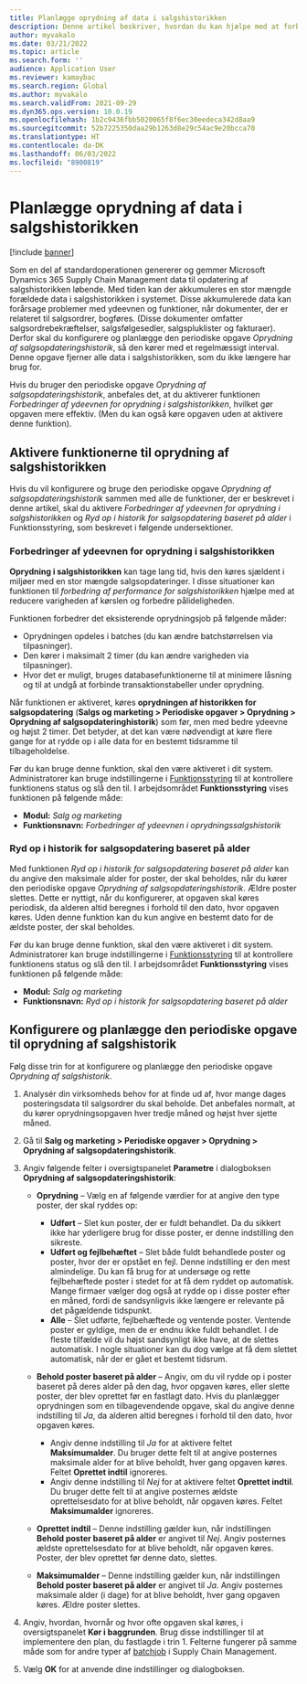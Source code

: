 ```yaml
---
title: Planlægge oprydning af data i salgshistorikken
description: Denne artikel beskriver, hvordan du kan hjælpe med at forbedre systemets ydeevne ved at planlægge den periodiske oprydning af salgsopdateringshistorikken, så den kører med et regelmæssigt interval.
author: myvakalo
ms.date: 03/21/2022
ms.topic: article
ms.search.form: ''
audience: Application User
ms.reviewer: kamaybac
ms.search.region: Global
ms.author: myvakalo
ms.search.validFrom: 2021-09-29
ms.dyn365.ops.version: 10.0.19
ms.openlocfilehash: 1b2c9436fbb5020065f8f6ec30eedeca342d8aa9
ms.sourcegitcommit: 52b7225350daa29b1263d8e29c54ac9e20bcca70
ms.translationtype: HT
ms.contentlocale: da-DK
ms.lasthandoff: 06/03/2022
ms.locfileid: "8900819"
---
```

# <a name="schedule-sales-history-data-cleanup"></a>Planlægge oprydning af data i salgshistorikken

[!include [banner](../includes/banner.md)]

Som en del af standardoperationen genererer og gemmer Microsoft Dynamics 365 Supply Chain Management data til opdatering af salgshistorikken løbende. Med tiden kan der akkumuleres en stor mængde forældede data i salgshistorikken i systemet. Disse akkumulerede data kan forårsage problemer med ydeevnen og funktioner, når dokumenter, der er relateret til salgsordrer, bogføres. (Disse dokumenter omfatter salgsordrebekræftelser, salgsfølgesedler, salgspluklister og fakturaer). Derfor skal du konfigurere og planlægge den periodiske opgave *Oprydning af salgsopdateringshistorik*, så den kører med et regelmæssigt interval. Denne opgave fjerner alle data i salgshistorikken, som du ikke længere har brug for.

Hvis du bruger den periodiske opgave *Oprydning af salgsopdateringshistorik*, anbefales det, at du aktiverer funktionen *Forbedringer af ydeevnen for oprydning i salgshistorikken*, hvilket gør opgaven mere effektiv. (Men du kan også køre opgaven uden at aktivere denne funktion).

## <a name="turn-on-the-sales-history-cleanup-features"></a>Aktivere funktionerne til oprydning af salgshistorikken

Hvis du vil konfigurere og bruge den periodiske opgave *Oprydning af salgsopdateringshistorik* sammen med alle de funktioner, der er beskrevet i denne artikel, skal du aktivere *Forbedringer af ydeevnen for oprydning i salgshistorikken* og *Ryd op i historik for salgsopdatering baseret på alder* i Funktionsstyring, som beskrevet i følgende undersektioner.

### <a name="sales-history-cleanup-performance-improvements"></a>Forbedringer af ydeevnen for oprydning i salgshistorikken

**Oprydning i salgshistorikken** kan tage lang tid, hvis den køres sjældent i miljøer med en stor mængde salgsopdateringer. I disse situationer kan funktionen til *forbedring af performance for salgshistorikken* hjælpe med at reducere varigheden af kørslen og forbedre pålideligheden.

Funktionen forbedrer det eksisterende oprydningsjob på følgende måder:

- Oprydningen opdeles i batches (du kan ændre batchstørrelsen via tilpasninger).
- Den kører i maksimalt 2 timer (du kan ændre varigheden via tilpasninger).
- Hvor det er muligt, bruges databasefunktionerne til at minimere låsning og til at undgå at forbinde transaktionstabeller under oprydning.

Når funktionen er aktiveret, køres **oprydningen af historikken for salgsopdatering** (**Salgs og marketing \> Periodiske opgaver \> Oprydning \> Oprydning af salgsopdateringhistorik**) som før, men med bedre ydeevne og højst 2 timer. Det betyder, at det kan være nødvendigt at køre flere gange for at rydde op i alle data for en bestemt tidsramme til tilbageholdelse.

Før du kan bruge denne funktion, skal den være aktiveret i dit system. Administratorer kan bruge indstillingerne i [Funktionsstyring](../../fin-ops-core/fin-ops/get-started/feature-management/feature-management-overview.md) til at kontrollere funktionens status og slå den til. I arbejdsområdet **Funktionsstyring** vises funktionen på følgende måde:

- **Modul:** *Salg og marketing*
- **Funktionsnavn:** *Forbedringer af ydeevnen i oprydningssalgshistorik*

### <a name="clean-up-sales-update-history-based-on-age"></a>Ryd op i historik for salgsopdatering baseret på alder

Med funktionen *Ryd op i historik for salgsopdatering baseret på alder* kan du angive den maksimale alder for poster, der skal beholdes, når du kører den periodiske opgave *Oprydning af salgsopdateringshistorik*. Ældre poster slettes. Dette er nyttigt, når du konfigurerer, at opgaven skal køres periodisk, da alderen altid beregnes i forhold til den dato, hvor opgaven køres. Uden denne funktion kan du kun angive en bestemt dato for de ældste poster, der skal beholdes.

Før du kan bruge denne funktion, skal den være aktiveret i dit system. Administratorer kan bruge indstillingerne i [Funktionsstyring](../../fin-ops-core/fin-ops/get-started/feature-management/feature-management-overview.md) til at kontrollere funktionens status og slå den til. I arbejdsområdet **Funktionsstyring** vises funktionen på følgende måde:

- **Modul:** *Salg og marketing*
- **Funktionsnavn:** *Ryd op i historik for salgsopdatering baseret på alder*

## <a name="set-up-and-schedule-the-sales-history-cleanup-periodic-task"></a>Konfigurere og planlægge den periodiske opgave til oprydning af salgshistorik

Følg disse trin for at konfigurere og planlægge den periodiske opgave *Oprydning af salgshistorik*.

1. Analysér din virksomheds behov for at finde ud af, hvor mange dages posteringsdata til salgsordrer du skal beholde. Det anbefales normalt, at du kører oprydningsopgaven hver tredje måned og højst hver sjette måned.
1. Gå til **Salg og marketing \> Periodiske opgaver \> Oprydning \> Oprydning af salgsopdateringshistorik**.
1. Angiv følgende felter i oversigtspanelet **Parametre** i dialogboksen **Oprydning af salgsopdateringshistorik**:

    - **Oprydning** – Vælg en af følgende værdier for at angive den type poster, der skal ryddes op:

        - **Udført** – Slet kun poster, der er fuldt behandlet. Da du sikkert ikke har yderligere brug for disse poster, er denne indstilling den sikreste.
        - **Udført og fejlbehæftet** – Slet både fuldt behandlede poster og poster, hvor der er opstået en fejl. Denne indstilling er den mest almindelige. Du kan få brug for at undersøge og rette fejlbehæftede poster i stedet for at få dem ryddet op automatisk. Mange firmaer vælger dog også at rydde op i disse poster efter en måned, fordi de sandsynligvis ikke længere er relevante på det pågældende tidspunkt.
        - **Alle** – Slet udførte, fejlbehæftede og ventende poster. Ventende poster er gyldige, men de er endnu ikke fuldt behandlet. I de fleste tilfælde vil du højst sandsynligt ikke have, at de slettes automatisk. I nogle situationer kan du dog vælge at få dem slettet automatisk, når der er gået et bestemt tidsrum.

    - **Behold poster baseret på alder** – Angiv, om du vil rydde op i poster baseret på deres alder på den dag, hvor opgaven køres, eller slette poster, der blev oprettet før en fastlagt dato. Hvis du planlægger oprydningen som en tilbagevendende opgave, skal du angive denne indstilling til *Ja*, da alderen altid beregnes i forhold til den dato, hvor opgaven køres.

        - Angiv denne indstilling til *Ja* for at aktivere feltet **Maksimumalder**. Du bruger dette felt til at angive posternes maksimale alder for at blive beholdt, hver gang opgaven køres. Feltet **Oprettet indtil** ignoreres.
        - Angiv denne indstilling til *Nej* for at aktivere feltet **Oprettet indtil**. Du bruger dette felt til at angive posternes ældste oprettelsesdato for at blive beholdt, når opgaven køres. Feltet **Maksimumalder** ignoreres.

    - **Oprettet indtil** – Denne indstilling gælder kun, når indstillingen **Behold poster baseret på alder** er angivet til *Nej*. Angiv posternes ældste oprettelsesdato for at blive beholdt, når opgaven køres. Poster, der blev oprettet før denne dato, slettes.
    - **Maksimumalder** – Denne indstilling gælder kun, når indstillingen **Behold poster baseret på alder** er angivet til *Ja*. Angiv posternes maksimale alder (i dage) for at blive beholdt, hver gang opgaven køres. Ældre poster slettes.

1. Angiv, hvordan, hvornår og hvor ofte opgaven skal køres, i oversigtspanelet **Kør i baggrunden**. Brug disse indstillinger til at implementere den plan, du fastlagde i trin 1. Felterne fungerer på samme måde som for andre typer af [batchjob](../../fin-ops-core/dev-itpro/sysadmin/batch-processing-overview.md) i Supply Chain Management.
1. Vælg **OK** for at anvende dine indstillinger og dialogboksen.
